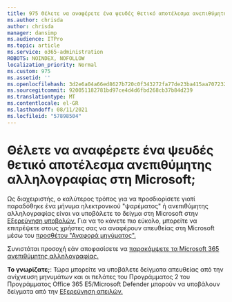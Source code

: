 ```yaml
---
title: 975 Θέλετε να αναφέρετε ένα ψευδές θετικό αποτέλεσμα ανεπιθύμητης αλληλογραφίας στη Microsoft;
ms.author: chrisda
author: chrisda
manager: dansimp
ms.audience: ITPro
ms.topic: article
ms.service: o365-administration
ROBOTS: NOINDEX, NOFOLLOW
localization_priority: Normal
ms.custom: 975
ms.assetid: ''
ms.openlocfilehash: 3d2e6a04a66ed8627b720c0f343272fa77de23ba415aa70723210587585c9b19
ms.sourcegitcommit: 920051182781bd97ce4d4d6fbd268cb37b84d239
ms.translationtype: MT
ms.contentlocale: el-GR
ms.lasthandoff: 08/11/2021
ms.locfileid: "57898504"
---
```

# <a name="would-you-like-to-report-a-spam-false-positive-to-microsoft"></a>Θέλετε να αναφέρετε ένα ψευδές θετικό αποτέλεσμα ανεπιθύμητης αλληλογραφίας στη Microsoft;

Ως διαχειριστής, ο καλύτερος τρόπος για να προσδιορίσετε γιατί παραδόθηκε ένα μήνυμα ηλεκτρονικού "ψαρέματος" ή ανεπιθύμητης αλληλογραφίας είναι να υποβάλετε το δείγμα στη Microsoft στην [Εξερεύνηση υποβολών.](https://protection.office.com/reportsubmission) Για να το κάνετε πιο εύκολο, μπορείτε να επιτρέψετε στους χρήστες σας να αναφέρουν απευθείας στη Microsoft μέσω του [προσθέτου "Αναφορά μηνύματος".](https://appsource.microsoft.com/product/office/WA104381180?src=office&tab=Overview)

Συνιστάται προσοχή εάν αποφασίσετε να [παρακάμψετε τα Microsoft 365 ανεπιθύμητης αλληλογραφίας.](https://docs.microsoft.com/exchange/troubleshoot/antispam/cautions-against-bypassing-spam-filters)

**Το γνωρίζατε;**: Τώρα μπορείτε [](https://protection.office.com/messagetrace) να υποβάλετε δείγματα απευθείας από την ανίχνευση μηνυμάτων και οι πελάτες του Προγράμματος 2 του Προγράμματος Office 365 E5/Microsoft Defender μπορούν να υποβάλουν δείγματα από την [Εξερεύνηση απειλών.](https://docs.microsoft.com/microsoft-365/security/office-365-security/threat-explorer)
